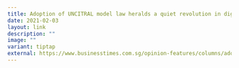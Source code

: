 ```yaml
---
title: Adoption of UNCITRAL model law heralds a quiet revolution in digital trade
date: 2021-02-03
layout: link
description: ""
image: ""
variant: tiptap
external: https://www.businesstimes.com.sg/opinion-features/columns/adoption-uncitral-model-law-heralds-quiet-revolution-digital-trade
---
```

